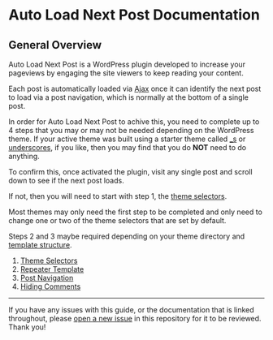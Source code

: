 # Auto Load Next Post Documentation

## General Overview

Auto Load Next Post is a WordPress plugin developed to increase your pageviews by engaging the site viewers to keep reading your content.

Each post is automatically loaded via [Ajax](https://en.wikipedia.org/wiki/Ajax_(programming)) once it can identify the next post to load via a post navigation, which is normally at the bottom of a single post.

In order for Auto Load Next Post to achive this, you need to complete up to 4 steps that you may or may not be needed depending on the WordPress theme. If your active theme was built using a starter theme called [_s](https://github.com/Automattic/_s) or [underscores](https://underscores.me/), if you like, then you may find that you do **NOT** need to do anything.

To confirm this, once activated the plugin, visit any single post and scroll down to see if the next post loads.

If not, then you will need to start with step 1, the [theme selectors](https://github.com/autoloadnextpost/alnp-documentation/blob/master/en_US/theme-selectors.md).

Most themes may only need the first step to be completed and only need to change one or two of the theme selectors that are set by default.

Steps 2 and 3 maybe required depending on your theme directory and [template structure](https://github.com/autoloadnextpost/alnp-documentation/blob/master/en_US/content-and-structure.md#structure).

1. [Theme Selectors](https://github.com/autoloadnextpost/alnp-documentation/blob/master/en_US/theme-selectors.md#theme-selectors)
2. [Repeater Template](https://github.com/autoloadnextpost/alnp-documentation/blob/master/en_US/repeater-template.md#repeater-template)
3. [Post Navigation](https://github.com/autoloadnextpost/alnp-documentation/blob/master/en_US/post-navigation.md#post-navigation)
4. [Hiding Comments](https://github.com/autoloadnextpost/alnp-documentation/blob/master/en_US/hiding-comments.md#hide-comments)

---

If you have any issues with this guide, or the documentation that is linked throughout, please [open a new issue](https://github.com/autoloadnextpost/alnp-documentation/issues/new) in this repository for it to be reviewed. Thank you!
